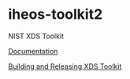 # iheos-toolkit2
NIST XDS Toolkit

[Documentation](https://github.com/usnistgov/iheos-toolkit2/wiki/Home)

[Building and Releasing XDS Toolkit](https://github.com/usnistgov/iheos-toolkit2/wiki/Building-and-Releasing)

